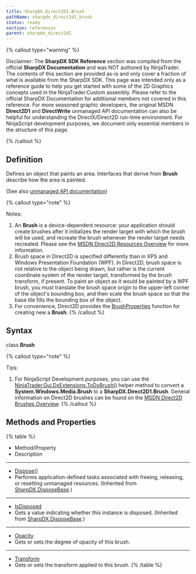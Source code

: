 ```yaml
---
title: SharpDX.Direct2D1.Brush
pathName: sharpdx_direct2d1_brush
status: ready
section: references
parent: sharpdx_direct2d1
---
```


{% callout type="warning" %}

Disclaimer: The **SharpDX SDK Reference** section was compiled from the official **SharpDX Documentation** and was NOT authored by NinjaTrader. The contents of this section are provided as-is and only cover a fraction of what is available from the SharpDX SDK. This page was intended only as a reference guide to help you get started with some of the 2D Graphics concepts used in the NinjaTrader.Custom assembly. Please refer to the official SharpDX Documentation for additional members not covered in this reference. For more seasoned graphic developers, the original MSDN **Direct2D1** and **DirectWrite** unmanaged API documentation can also be helpful for understanding the DirectX/Direct2D run-time environment. For NinjaScript development purposes, we document only essential members in the structure of this page.

{% /callout %}

## Definition

Defines an object that paints an area. Interfaces that derive from **Brush** describe how the area is painted.

(See also [unmanaged API documentation](http://msdn.microsoft.com/en-us/library/dd371173.aspx))

{% callout type="note" %}

Notes:

1. An **Brush** is a device-dependent resource: your application should create brushes after it initializes the render target with which the brush will be used, and recreate the brush whenever the render target needs recreated. Please see the [MSDN Direct2D Resources Overview](https://msdn.microsoft.com/en-us/library/dd756757(v=vs.85).aspx) for more information.
2. Brush space in Direct2D is specified differently than in XPS and Windows Presentation Foundation (WPF). In Direct2D, brush space is not relative to the object being drawn, but rather is the current coordinate system of the render target, transformed by the brush transform, if present. To paint an object as it would be painted by a WPF brush, you must translate the brush space origin to the upper-left corner of the object's bounding box, and then scale the brush space so that the base tile fills the bounding box of the object.
3. For convenience, Direct2D provides the [BrushProperties](sharpdx_direct2d1_brushproperties) function for creating new a **Brush**.
{% /callout %}

## Syntax

class **Brush**

{% callout type="note" %}

Tips:

1. For NinjaScript Development purposes, you can use the [NinjaTrader.Gui.DxExtensions.ToDxBrush()](dxextensions_todxbrush) helper method to convert a **System.Windows.Media.Brush** to a **SharpDX.Direct2D1.Brush**. General information on Direct2D brushes can be found on the [MSDN Direct2D Brushes Overview](https://msdn.microsoft.com/en-us/library/dd756651(v=vs.85).aspx).
{% /callout %}

## Methods and Properties

{% table %}

* Method/Property
* Description

---

* [Dispose()](sharpdx_disposebase_dispose)
* Performs application-defined tasks associated with freeing, releasing, or resetting unmanaged resources. (Inherited from [SharpDX.DisposeBase](sharpdx_disposebase.md).)

---

* [IsDisposed](sharpdx_disposebase_isdisposed.md)
* Gets a value indicating whether this instance is disposed. (Inherited from [SharpDX.DisposeBase](sharpdx_disposebase.md).)

---

* [Opacity](sharpdx_direct2d1_brush_opacity)
* Gets or sets the degree of opacity of this brush.

---

* [Transform](sharpdx_direct2d1_brush_transform)
* Gets or sets the transform applied to this brush.
{% /table %}
